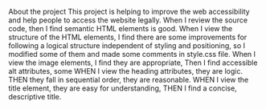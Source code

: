 About the project
This project is helping to improve the web accessibility and help people to access the website legally.
When I review the source code, then I find semantic HTML elements is good.
When I view the structure of the HTML elements, I find there are some improvements for following a logical structure independent of styling and positioning, so I modified some of them and made some comments in style.css file.
When I view the image elements, I find they are appropriate, Then I find accessible alt attributes, some 
WHEN I view the heading attributes, they are logic. THEN they fall in sequential order, they are reasonable.
WHEN I view the title element, they are easy for understanding, THEN I find a concise, descriptive title.
